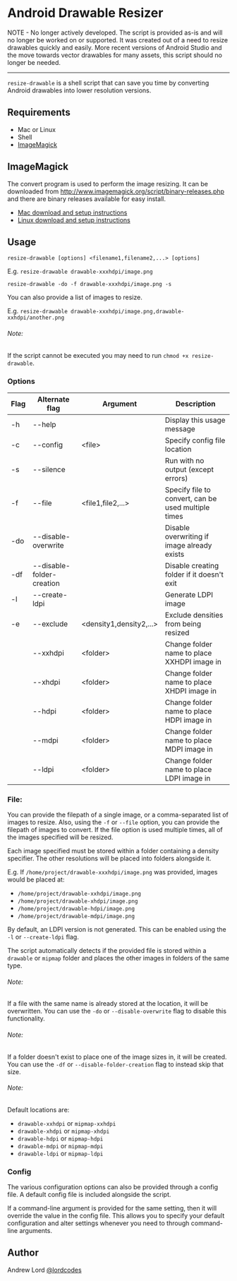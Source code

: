 # Android Drawable Resizer

NOTE - No longer actively developed. The script is provided as-is and will no longer be worked on or supported. It was created out of a need to resize drawables quickly and easily. More recent versions of Android Studio and the move towards vector drawables for many assets, this script should no longer be needed.

---

`resize-drawable` is a shell script that can save you time by converting Android drawables into lower resolution versions.

## Requirements

- Mac or Linux
- Shell
- [ImageMagick](http://www.imagemagick.org/script/binary-releases.php)

## ImageMagick

The convert program is used to perform the image resizing. It can be downloaded from http://www.imagemagick.org/script/binary-releases.php and there are binary releases available for easy install.

- [Mac download and setup instructions](http://www.imagemagick.org/script/binary-releases.php#macosx)
- [Linux download and setup instructions](http://www.imagemagick.org/script/binary-releases.php#unix)

## Usage

`resize-drawable [options] <filename1,filename2,...> [options]`

E.g. `resize-drawable drawable-xxxhdpi/image.png`

`resize-drawable -do -f drawable-xxxhdpi/image.png -s`

You can also provide a list of images to resize.

E.g. `resize-drawable drawable-xxxhdpi/image.png,drawable-xxhdpi/another.png`

###### Note:
If the script cannot be executed you may need to run `chmod +x resize-drawable`.

### Options

| Flag | Alternate flag            | Argument                  | Description                                         |
| ---- | ------------------------- | ------------------------- | --------------------------------------------------- |
| -h   | --help                    |                           | Display this usage message                          |
| -c   | --config                  | \<file\>                  | Specify config file location                        |
| -s   | --silence                 |                           | Run with no output (except errors)                  |
| -f   | --file                    | \<file1,file2,...\>       | Specify file to convert, can be used multiple times |
| -do  | --disable-overwrite       |                           | Disable overwriting if image already exists         |
| -df  | --disable-folder-creation |                           | Disable creating folder if it doesn't exit          |
| -l   | --create-ldpi             |                           | Generate LDPI image                                 |
| -e   | --exclude                 | \<density1,density2,...\> | Exclude densities from being resized                |
|      | --xxhdpi                  | \<folder\>                | Change folder name to place XXHDPI image in         |
|      | --xhdpi                   | \<folder\>                | Change folder name to place XHDPI image in          |
|      | --hdpi                    | \<folder\>                | Change folder name to place HDPI image in           |
|      | --mdpi                    | \<folder\>                | Change folder name to place MDPI image in           |
|      | --ldpi                    | \<folder\>                | Change folder name to place LDPI image in           |

### File:
You can provide the filepath of a single image, or a comma-separated list of images to resize. Also, using the `-f` or `--file` option, you can provide the filepath of images to convert. If the file option is used multiple times, all of the images specified will be resized.

Each image specified must be stored within a folder containing a density specifier. The other resolutions will be placed into folders alongside it.

E.g. If `/home/project/drawable-xxxhdpi/image.png` was provided, images would be placed at:

- `/home/project/drawable-xxhdpi/image.png`
- `/home/project/drawable-xhdpi/image.png`
- `/home/project/drawable-hdpi/image.png`
- `/home/project/drawable-mdpi/image.png`

By default, an LDPI version is not generated. This can be enabled using the `-l` or `--create-ldpi` flag.

The script automatically detects if the provided file is stored within a `drawable` or `mipmap` folder and places the other images in folders of the same type.

###### Note:
If a file with the same name is already stored at the location, it will be overwritten. You can use the `-do` or `--disable-overwrite` flag to disable this functionality.

###### Note:
If a folder doesn't exist to place one of the image sizes in, it will be created. You can use the `-df` or `--disable-folder-creation` flag to instead skip that size.

###### Note:
Default locations are:
- `drawable-xxhdpi` or `mipmap-xxhdpi`
- `drawable-xhdpi` or `mipmap-xhdpi`
- `drawable-hdpi` or `mipmap-hdpi`
- `drawable-mdpi` or `mipmap-mdpi`
- `drawable-ldpi` or `mipmap-ldpi`

### Config

The various configuration options can also be provided through a config file. A default config file is included alongside the script.

If a command-line argument is provided for the same setting, then it will override the value in the config file. This allows you to specify your default configuration and alter settings whenever you need to through command-line arguments.

## Author

Andrew Lord [@lordcodes](https://twitter.com/@lordcodes)
